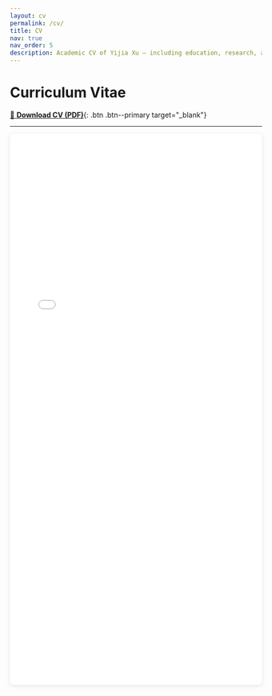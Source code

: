 ```yaml
---
layout: cv
permalink: /cv/
title: CV
nav: true
nav_order: 5
description: Academic CV of Yijia Xu — including education, research, and professional experience.
---
```


# Curriculum Vitae

[📄 **Download CV (PDF)**](/assets/CV.pdf){: .btn .btn--primary target="_blank"}

---

<iframe 
  src="/assets/CV.pdf"
  width="100%"
  height="1100px"
  style="border: none; box-shadow: 0 2px 8px rgba(0,0,0,0.1); border-radius: 8px;">
</iframe>
